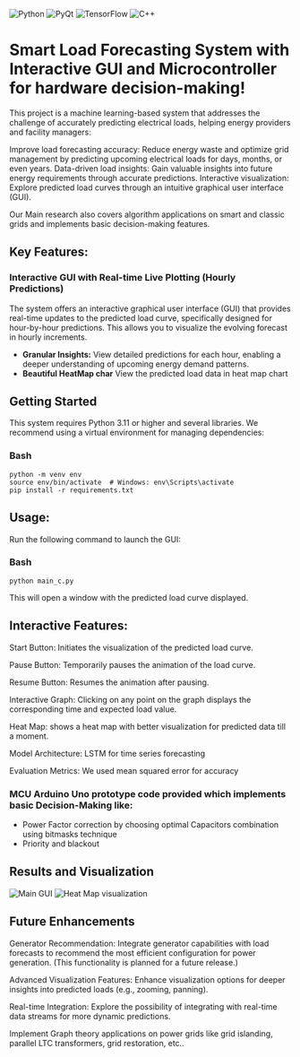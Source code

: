 ![Python](https://img.shields.io/badge/python-3.11-yellowgreen?style=flat&logo=python)
![PyQt](https://img.shields.io/badge/PyQt-6-orange?style=flat&logo=pyqt)
![TensorFlow](https://img.shields.io/badge/TensorFlow-2.16.1-purple?style=flat&logo=tensorflow)
![C++](https://img.shields.io/badge/C%2B%2B-latest-blue?style=flat&logo=cpp)

# Smart Load Forecasting System with Interactive GUI and Microcontroller for hardware decision-making!

This project is a machine learning-based system that addresses the challenge of accurately predicting electrical loads, helping energy providers and facility managers:

Improve load forecasting accuracy: Reduce energy waste and optimize grid management by predicting upcoming electrical loads for days, months, or even years.
Data-driven load insights: Gain valuable insights into future energy requirements through accurate predictions.
Interactive visualization: Explore predicted load curves through an intuitive graphical user interface (GUI).

Our Main research also covers algorithm applications on smart and classic grids and implements basic decision-making features.
## Key Features:

### Interactive GUI with Real-time Live Plotting (Hourly Predictions)

The system offers an interactive graphical user interface (GUI) that provides real-time updates to the predicted load curve, specifically designed for hour-by-hour predictions. This allows you to visualize the evolving forecast in hourly increments.

- **Granular Insights:** View detailed predictions for each hour, enabling a deeper understanding of upcoming energy demand patterns.
- **Beautiful HeatMap char** View the predicted load data in heat map chart
## Getting Started

This system requires Python 3.11 or higher and several libraries. We recommend using a virtual environment for managing dependencies:

### Bash
```
python -m venv env
source env/bin/activate  # Windows: env\Scripts\activate
pip install -r requirements.txt
```

## Usage:

Run the following command to launch the GUI:

### Bash
```
python main_c.py
```

This will open a window with the predicted load curve displayed.

## Interactive Features:

Start Button: Initiates the visualization of the predicted load curve.

Pause Button: Temporarily pauses the animation of the load curve.

Resume Button: Resumes the animation after pausing.

Interactive Graph: Clicking on any point on the graph displays the corresponding time and expected load value.

Heat Map: shows a heat map with better visualization for predicted data till a moment.

Model Architecture: LSTM for time series forecasting

Evaluation Metrics: We used mean squared error for accuracy

### MCU Arduino Uno prototype code provided which implements basic Decision-Making like:
  - Power Factor correction by choosing optimal Capacitors combination using bitmasks technique
  - Priority and blackout
    
## Results and Visualization

![Main GUI](https://github.com/Mahmoud-Alazhary/GridGuard-Masters/blob/main/Screenshot%202024-05-18%20180839.png)
![Heat Map visualization](https://github.com/Mahmoud-Alazhary/GridGuard-Masters/blob/main/Screenshot%202024-05-18%20180852.png)

## Future Enhancements

Generator Recommendation: Integrate generator capabilities with load forecasts to recommend the most efficient configuration for power generation. (This functionality is planned for a future release.)

Advanced Visualization Features: Enhance visualization options for deeper insights into predicted loads (e.g., zooming, panning).

Real-time Integration: Explore the possibility of integrating with real-time data streams for more dynamic predictions.

Implement Graph theory applications on power grids like grid islanding, parallel LTC transformers, grid restoration, etc..
